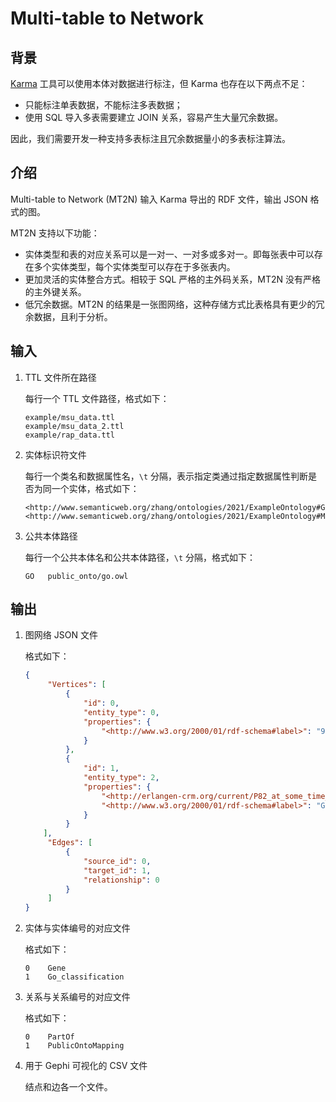 # Multi-table to Network

## 背景

[Karma](https://github.com/usc-isi-i2/Web-Karma) 工具可以使用本体对数据进行标注，但 Karma 也存在以下两点不足：

- 只能标注单表数据，不能标注多表数据；
- 使用 SQL 导入多表需要建立 JOIN 关系，容易产生大量冗余数据。

因此，我们需要开发一种支持多表标注且冗余数据量小的多表标注算法。

## 介绍

Multi-table to Network (MT2N) 输入 Karma 导出的 RDF 文件，输出 JSON 格式的图。

MT2N 支持以下功能：

- 实体类型和表的对应关系可以是一对一、一对多或多对一。即每张表中可以存在多个实体类型，每个实体类型可以存在于多张表内。
- 更加灵活的实体整合方式。相较于 SQL 严格的主外码关系，MT2N 没有严格的主外键关系。
- 低冗余数据。MT2N 的结果是一张图网络，这种存储方式比表格具有更少的冗余数据，且利于分析。

## 输入

1. TTL 文件所在路径

   每行一个 TTL 文件路径，格式如下：

   ```
   example/msu_data.ttl
   example/msu_data_2.ttl
   example/rap_data.ttl
   ```

2. 实体标识符文件

   每行一个类名和数据属性名，`\t` 分隔，表示指定类通过指定数据属性判断是否为同一个实体，格式如下：

   ```
   <http://www.semanticweb.org/zhang/ontologies/2021/ExampleOntology#Gene>	<http://www.semanticweb.org/zhang/ontologies/2021/ExampleOntology#MSU_ID>
   ```

3. 公共本体路径

   每行一个公共本体名和公共本体路径，`\t` 分隔，格式如下：

   ```
   GO	public_onto/go.owl
   ```

## 输出

1. 图网络 JSON 文件

   格式如下：

   ```json
   {
        "Vertices": [
            {
                "id": 0,
                "entity_type": 0,
                "properties": {
                    "<http://www.w3.org/2000/01/rdf-schema#label>": "9b3afe4c68a6"
                }
            },
            {
                "id": 1,
                "entity_type": 2,
                "properties": {
                    "<http://erlangen-crm.org/current/P82_at_some_time_within>": "1988",
                    "<http://www.w3.org/2000/01/rdf-schema#label>": "Gouache and casein on paper"
                }
            }
       ],
        "Edges": [
            {
                "source_id": 0,
                "target_id": 1,
                "relationship": 0
            }
        ]
   }
   ```
   
2. 实体与实体编号的对应文件
   
   格式如下：
   
   ```
   0	Gene
   1	Go_classification
   ```

3. 关系与关系编号的对应文件

   格式如下：
   
   ```
   0	PartOf
   1	PublicOntoMapping
   ```

4. 用于 Gephi 可视化的 CSV 文件

   结点和边各一个文件。

